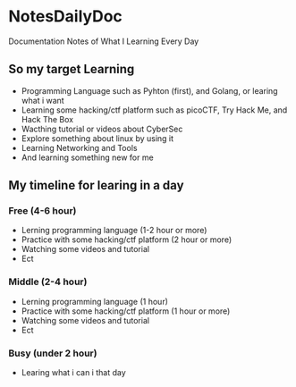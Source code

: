 # NotesDailyDoc
Documentation Notes of What I Learning Every Day

## So my target Learning 
- Programming Language such as Pyhton (first), and Golang, or learing what i want 
- Learning some hacking/ctf platform such as picoCTF, Try Hack Me, and Hack The Box
- Wacthing tutorial or videos about CyberSec 
- Explore something about linux by using it 
- Learning Networking and Tools 
- And learning something new for me

## My timeline for learing in a day
### Free (4-6 hour) 
- Lerning programming language (1-2 hour or more) 
- Practice with some hacking/ctf platform (2 hour or more)
- Watching some videos and tutorial 
- Ect

### Middle (2-4 hour)
- Lerning programming language (1 hour) 
- Practice with some hacking/ctf platform (1 hour or more)
- Watching some videos and tutorial 
- Ect

### Busy (under 2 hour)
- Learing what i can i that day